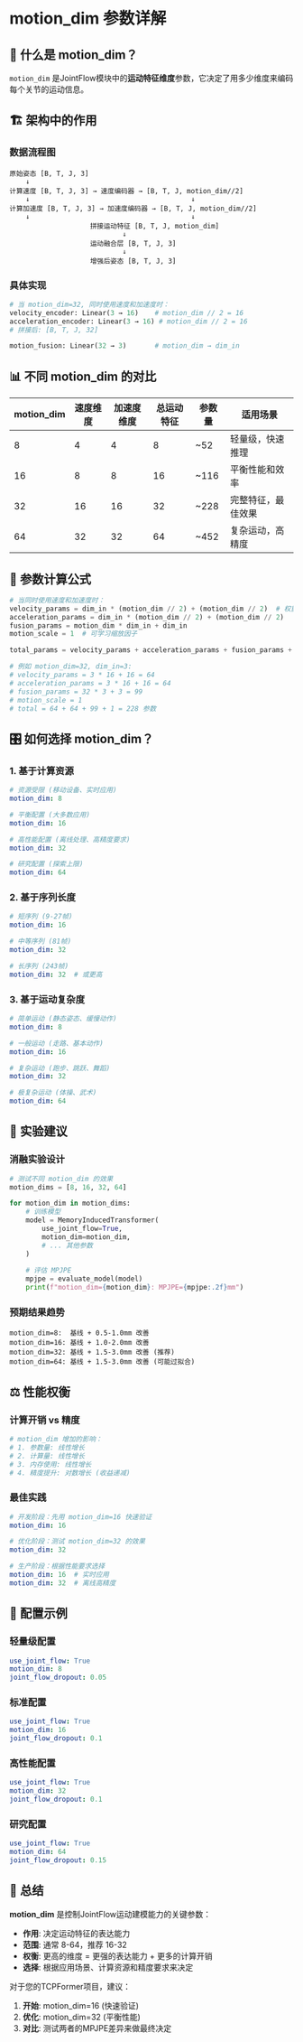 # motion_dim 参数详解

## 🎯 什么是 motion_dim？

`motion_dim` 是JointFlow模块中的**运动特征维度**参数，它决定了用多少维度来编码每个关节的运动信息。

## 🏗️ 架构中的作用

### 数据流程图
```
原始姿态 [B, T, J, 3]
    ↓
计算速度 [B, T, J, 3] → 速度编码器 → [B, T, J, motion_dim//2]
    ↓                                        ↓
计算加速度 [B, T, J, 3] → 加速度编码器 → [B, T, J, motion_dim//2]
    ↓                                        ↓
                    拼接运动特征 [B, T, J, motion_dim]
                            ↓
                    运动融合层 [B, T, J, 3]
                            ↓
                    增强后姿态 [B, T, J, 3]
```

### 具体实现
```python
# 当 motion_dim=32, 同时使用速度和加速度时：
velocity_encoder: Linear(3 → 16)    # motion_dim // 2 = 16
acceleration_encoder: Linear(3 → 16) # motion_dim // 2 = 16
# 拼接后: [B, T, J, 32]

motion_fusion: Linear(32 → 3)       # motion_dim → dim_in
```

## 📊 不同 motion_dim 的对比

| motion_dim | 速度维度 | 加速度维度 | 总运动特征 | 参数量 | 适用场景 |
|------------|----------|------------|------------|--------|----------|
| 8          | 4        | 4          | 8          | ~52    | 轻量级，快速推理 |
| 16         | 8        | 8          | 16         | ~116   | 平衡性能和效率 |
| 32         | 16       | 16         | 32         | ~228   | 完整特征，最佳效果 |
| 64         | 32       | 32         | 64         | ~452   | 复杂运动，高精度 |

## 🧮 参数计算公式

```python
# 当同时使用速度和加速度时：
velocity_params = dim_in * (motion_dim // 2) + (motion_dim // 2)  # 权重 + 偏置
acceleration_params = dim_in * (motion_dim // 2) + (motion_dim // 2)
fusion_params = motion_dim * dim_in + dim_in
motion_scale = 1  # 可学习缩放因子

total_params = velocity_params + acceleration_params + fusion_params + motion_scale

# 例如 motion_dim=32, dim_in=3:
# velocity_params = 3 * 16 + 16 = 64
# acceleration_params = 3 * 16 + 16 = 64  
# fusion_params = 32 * 3 + 3 = 99
# motion_scale = 1
# total = 64 + 64 + 99 + 1 = 228 参数
```

## 🎛️ 如何选择 motion_dim？

### 1. 基于计算资源
```yaml
# 资源受限 (移动设备、实时应用)
motion_dim: 8

# 平衡配置 (大多数应用)
motion_dim: 16

# 高性能配置 (离线处理、高精度要求)
motion_dim: 32

# 研究配置 (探索上限)
motion_dim: 64
```

### 2. 基于序列长度
```yaml
# 短序列 (9-27帧)
motion_dim: 16

# 中等序列 (81帧)
motion_dim: 32

# 长序列 (243帧)
motion_dim: 32  # 或更高
```

### 3. 基于运动复杂度
```yaml
# 简单运动 (静态姿态、缓慢动作)
motion_dim: 8

# 一般运动 (走路、基本动作)
motion_dim: 16

# 复杂运动 (跑步、跳跃、舞蹈)
motion_dim: 32

# 极复杂运动 (体操、武术)
motion_dim: 64
```

## 🔬 实验建议

### 消融实验设计
```python
# 测试不同 motion_dim 的效果
motion_dims = [8, 16, 32, 64]

for motion_dim in motion_dims:
    # 训练模型
    model = MemoryInducedTransformer(
        use_joint_flow=True,
        motion_dim=motion_dim,
        # ... 其他参数
    )
    
    # 评估 MPJPE
    mpjpe = evaluate_model(model)
    print(f"motion_dim={motion_dim}: MPJPE={mpjpe:.2f}mm")
```

### 预期结果趋势
```
motion_dim=8:  基线 + 0.5-1.0mm 改善
motion_dim=16: 基线 + 1.0-2.0mm 改善  
motion_dim=32: 基线 + 1.5-3.0mm 改善 (推荐)
motion_dim=64: 基线 + 1.5-3.0mm 改善 (可能过拟合)
```

## ⚖️ 性能权衡

### 计算开销 vs 精度
```python
# motion_dim 增加的影响：
# 1. 参数量: 线性增长
# 2. 计算量: 线性增长  
# 3. 内存使用: 线性增长
# 4. 精度提升: 对数增长 (收益递减)
```

### 最佳实践
```yaml
# 开发阶段：先用 motion_dim=16 快速验证
motion_dim: 16

# 优化阶段：测试 motion_dim=32 的效果
motion_dim: 32

# 生产阶段：根据性能要求选择
motion_dim: 16  # 实时应用
motion_dim: 32  # 离线高精度
```

## 🔧 配置示例

### 轻量级配置
```yaml
use_joint_flow: True
motion_dim: 8
joint_flow_dropout: 0.05
```

### 标准配置
```yaml
use_joint_flow: True
motion_dim: 16
joint_flow_dropout: 0.1
```

### 高性能配置
```yaml
use_joint_flow: True
motion_dim: 32
joint_flow_dropout: 0.1
```

### 研究配置
```yaml
use_joint_flow: True
motion_dim: 64
joint_flow_dropout: 0.15
```

## 🎯 总结

**motion_dim** 是控制JointFlow运动建模能力的关键参数：

- **作用**: 决定运动特征的表达能力
- **范围**: 通常 8-64，推荐 16-32
- **权衡**: 更高的维度 = 更强的表达能力 + 更多的计算开销
- **选择**: 根据应用场景、计算资源和精度要求来决定

对于您的TCPFormer项目，建议：
1. **开始**: motion_dim=16 (快速验证)
2. **优化**: motion_dim=32 (平衡性能)
3. **对比**: 测试两者的MPJPE差异来做最终决定
